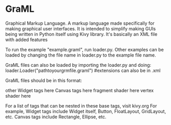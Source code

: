 # GraML
Graphical Markup Language.
A markup language made specifically for making graphical user interfaces.
It is intended to simplify making GUIs being written in Python itself using Kivy library.
It's basically an XML file with added features

To run the example "example.graml", run loader.py.
Other examples can be loaded by changing the file name in loader.py to the example file name.

GraML files can also be loaded by importing the loader.py and doing:
loader.Loader("pathtoyourgrmfile.graml") #extensions can also be in .xml

GraML files should be in this format:
<GraML>
  <Body>other Widget tags here</Body>
  <Script>Python script here. Preserve Python's indentation
  </Script>
  <Canvas>
   Canvas tags here
  </Canvas>
  <Shader>
    <Fragment>fragment shader here</Fragment>
    <Vertex> vertex shader here</Vertex>
  </Shader>
</GraML>

For a list of tags that can be nested in these base tags, visit kivy.org
For example, Widget tags include Widget itself, Button, FloatLayout, GridLayout, etc.
Canvas tags include Rectangle, Ellipse, etc.
